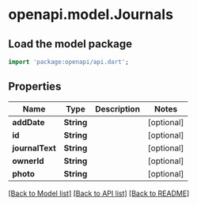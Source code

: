 # openapi.model.Journals

## Load the model package
```dart
import 'package:openapi/api.dart';
```

## Properties
Name | Type | Description | Notes
------------ | ------------- | ------------- | -------------
**addDate** | **String** |  | [optional] 
**id** | **String** |  | [optional] 
**journalText** | **String** |  | [optional] 
**ownerId** | **String** |  | [optional] 
**photo** | **String** |  | [optional] 

[[Back to Model list]](../README.md#documentation-for-models) [[Back to API list]](../README.md#documentation-for-api-endpoints) [[Back to README]](../README.md)


